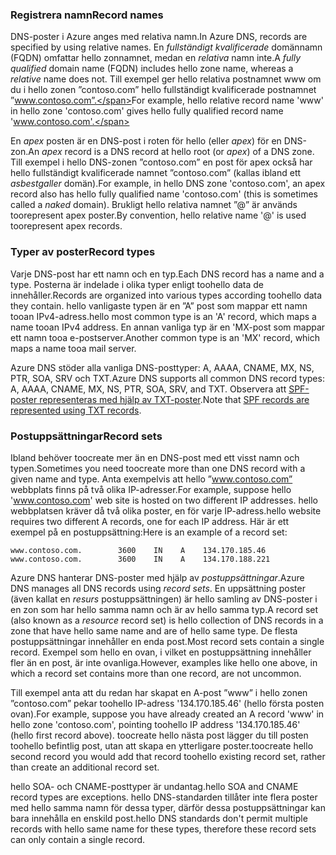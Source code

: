 ### <a name="record-names"></a><span data-ttu-id="39306-101">Registrera namn</span><span class="sxs-lookup"><span data-stu-id="39306-101">Record names</span></span>

<span data-ttu-id="39306-102">DNS-poster i Azure anges med relativa namn.</span><span class="sxs-lookup"><span data-stu-id="39306-102">In Azure DNS, records are specified by using relative names.</span></span> <span data-ttu-id="39306-103">En *fullständigt kvalificerade* domännamn (FQDN) omfattar hello zonnamnet, medan en *relativa* namn inte.</span><span class="sxs-lookup"><span data-stu-id="39306-103">A *fully qualified* domain name (FQDN) includes hello zone name, whereas a *relative* name does not.</span></span> <span data-ttu-id="39306-104">Till exempel ger hello relativa postnamnet www om du i hello zonen ”contoso.com” hello fullständigt kvalificerade postnamnet ”www.contoso.com”.</span><span class="sxs-lookup"><span data-stu-id="39306-104">For example, hello relative record name 'www' in hello zone 'contoso.com' gives hello fully qualified record name 'www.contoso.com'.</span></span>

<span data-ttu-id="39306-105">En *apex* posten är en DNS-post i roten för hello (eller *apex*) för en DNS-zon.</span><span class="sxs-lookup"><span data-stu-id="39306-105">An *apex* record is a DNS record at hello root (or *apex*) of a DNS zone.</span></span> <span data-ttu-id="39306-106">Till exempel i hello DNS-zonen ”contoso.com” en post för apex också har hello fullständigt kvalificerade namnet ”contoso.com” (kallas ibland ett *asbestgaller* domän).</span><span class="sxs-lookup"><span data-stu-id="39306-106">For example, in hello DNS zone 'contoso.com', an apex record also has hello fully qualified name 'contoso.com' (this is sometimes called a *naked* domain).</span></span>  <span data-ttu-id="39306-107">Brukligt hello relativa namnet ”@” är används toorepresent apex poster.</span><span class="sxs-lookup"><span data-stu-id="39306-107">By convention, hello relative name '@' is used toorepresent apex records.</span></span>

### <a name="record-types"></a><span data-ttu-id="39306-108">Typer av poster</span><span class="sxs-lookup"><span data-stu-id="39306-108">Record types</span></span>

<span data-ttu-id="39306-109">Varje DNS-post har ett namn och en typ.</span><span class="sxs-lookup"><span data-stu-id="39306-109">Each DNS record has a name and a type.</span></span> <span data-ttu-id="39306-110">Posterna är indelade i olika typer enligt toohello data de innehåller.</span><span class="sxs-lookup"><span data-stu-id="39306-110">Records are organized into various types according toohello data they contain.</span></span> <span data-ttu-id="39306-111">hello vanligaste typen är en ”A” post som mappar ett namn tooan IPv4-adress.</span><span class="sxs-lookup"><span data-stu-id="39306-111">hello most common type is an 'A' record, which maps a name tooan IPv4 address.</span></span> <span data-ttu-id="39306-112">En annan vanliga typ är en 'MX-post som mappar ett namn tooa e-postserver.</span><span class="sxs-lookup"><span data-stu-id="39306-112">Another common type is an 'MX' record, which maps a name tooa mail server.</span></span>

<span data-ttu-id="39306-113">Azure DNS stöder alla vanliga DNS-posttyper: A, AAAA, CNAME, MX, NS, PTR, SOA, SRV och TXT.</span><span class="sxs-lookup"><span data-stu-id="39306-113">Azure DNS supports all common DNS record types: A, AAAA, CNAME, MX, NS, PTR, SOA, SRV, and TXT.</span></span> <span data-ttu-id="39306-114">Observera att [SPF-poster representeras med hjälp av TXT-poster](../articles/dns/dns-zones-records.md#spf-records).</span><span class="sxs-lookup"><span data-stu-id="39306-114">Note that [SPF records are represented using TXT records](../articles/dns/dns-zones-records.md#spf-records).</span></span>

### <a name="record-sets"></a><span data-ttu-id="39306-115">Postuppsättningar</span><span class="sxs-lookup"><span data-stu-id="39306-115">Record sets</span></span>

<span data-ttu-id="39306-116">Ibland behöver toocreate mer än en DNS-post med ett visst namn och typen.</span><span class="sxs-lookup"><span data-stu-id="39306-116">Sometimes you need toocreate more than one DNS record with a given name and type.</span></span> <span data-ttu-id="39306-117">Anta exempelvis att hello ”www.contoso.com” webbplats finns på två olika IP-adresser.</span><span class="sxs-lookup"><span data-stu-id="39306-117">For example, suppose hello 'www.contoso.com' web site is hosted on two different IP addresses.</span></span> <span data-ttu-id="39306-118">hello webbplatsen kräver då två olika poster, en för varje IP-adress.</span><span class="sxs-lookup"><span data-stu-id="39306-118">hello website requires two different A records, one for each IP address.</span></span> <span data-ttu-id="39306-119">Här är ett exempel på en postuppsättning:</span><span class="sxs-lookup"><span data-stu-id="39306-119">Here is an example of a record set:</span></span>

    www.contoso.com.        3600    IN    A    134.170.185.46
    www.contoso.com.        3600    IN    A    134.170.188.221

<span data-ttu-id="39306-120">Azure DNS hanterar DNS-poster med hjälp av *postuppsättningar*.</span><span class="sxs-lookup"><span data-stu-id="39306-120">Azure DNS manages all DNS records using *record sets*.</span></span> <span data-ttu-id="39306-121">En uppsättning poster (även kallat en *resurs* postuppsättningen) är hello samling av DNS-poster i en zon som har hello samma namn och är av hello samma typ.</span><span class="sxs-lookup"><span data-stu-id="39306-121">A record set (also known as a *resource* record set) is hello collection of DNS records in a zone that have hello same name and are of hello same type.</span></span> <span data-ttu-id="39306-122">De flesta postuppsättningar innehåller en enda post.</span><span class="sxs-lookup"><span data-stu-id="39306-122">Most record sets contain a single record.</span></span> <span data-ttu-id="39306-123">Exempel som hello en ovan, i vilket en postuppsättning innehåller fler än en post, är inte ovanliga.</span><span class="sxs-lookup"><span data-stu-id="39306-123">However, examples like hello one above, in which a record set contains more than one record, are not uncommon.</span></span>

<span data-ttu-id="39306-124">Till exempel anta att du redan har skapat en A-post ”www” i hello zonen ”contoso.com” pekar toohello IP-adress '134.170.185.46' (hello första posten ovan).</span><span class="sxs-lookup"><span data-stu-id="39306-124">For example, suppose you have already created an A record 'www' in hello zone 'contoso.com', pointing toohello IP address '134.170.185.46' (hello first record above).</span></span>  <span data-ttu-id="39306-125">toocreate hello nästa post lägger du till posten toohello befintlig post, utan att skapa en ytterligare poster.</span><span class="sxs-lookup"><span data-stu-id="39306-125">toocreate hello second record you would add that record toohello existing record set, rather than create an additional record set.</span></span>

<span data-ttu-id="39306-126">hello SOA- och CNAME-posttyper är undantag.</span><span class="sxs-lookup"><span data-stu-id="39306-126">hello SOA and CNAME record types are exceptions.</span></span> <span data-ttu-id="39306-127">hello DNS-standarden tillåter inte flera poster med hello samma namn för dessa typer, därför dessa postuppsättningar kan bara innehålla en enskild post.</span><span class="sxs-lookup"><span data-stu-id="39306-127">hello DNS standards don't permit multiple records with hello same name for these types, therefore these record sets can only contain a single record.</span></span>
